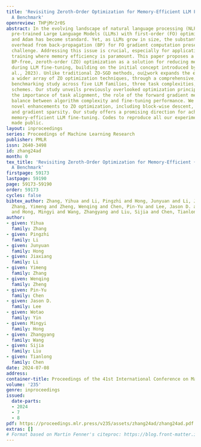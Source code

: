 ```yaml
---
title: 'Revisiting Zeroth-Order Optimization for Memory-Efficient LLM Fine-Tuning:
  A Benchmark'
openreview: THPjMr2r0S
abstract: In the evolving landscape of natural language processing (NLP), fine-tuning
  pre-trained Large Language Models (LLMs) with first-order (FO) optimizers like SGD
  and Adam has become standard. Yet, as LLMs grow in size, the substantial memory
  overhead from back-propagation (BP) for FO gradient computation presents a significant
  challenge. Addressing this issue is crucial, especially for applications like on-device
  training where memory efficiency is paramount. This paper proposes a shift towards
  BP-free, zeroth-order (ZO) optimization as a solution for reducing memory costs
  during LLM fine-tuning, building on the initial concept introduced by (Malladi et
  al., 2023). Unlike traditional ZO-SGD methods, ou让work expands the exploration to
  a wider array of ZO optimization techniques, through a comprehensive, first-of-its-kind
  benchmarking study across five LLM families, three task complexities, and five fine-tuning
  schemes. Our study unveils previously overlooked optimization principles, highlighting
  the importance of task alignment, the role of the forward gradient method, and the
  balance between algorithm complexity and fine-tuning performance. We further introduce
  novel enhancements to ZO optimization, including block-wise descent, hybrid training,
  and gradient sparsity. Our study offers a promising direction for achieving further
  memory-efficient LLM fine-tuning. Codes to reproduce all our experiments will be
  made public.
layout: inproceedings
series: Proceedings of Machine Learning Research
publisher: PMLR
issn: 2640-3498
id: zhang24ad
month: 0
tex_title: 'Revisiting Zeroth-Order Optimization for Memory-Efficient {LLM} Fine-Tuning:
  A Benchmark'
firstpage: 59173
lastpage: 59190
page: 59173-59190
order: 59173
cycles: false
bibtex_author: Zhang, Yihua and Li, Pingzhi and Hong, Junyuan and Li, Jiaxiang and
  Zhang, Yimeng and Zheng, Wenqing and Chen, Pin-Yu and Lee, Jason D. and Yin, Wotao
  and Hong, Mingyi and Wang, Zhangyang and Liu, Sijia and Chen, Tianlong
author:
- given: Yihua
  family: Zhang
- given: Pingzhi
  family: Li
- given: Junyuan
  family: Hong
- given: Jiaxiang
  family: Li
- given: Yimeng
  family: Zhang
- given: Wenqing
  family: Zheng
- given: Pin-Yu
  family: Chen
- given: Jason D.
  family: Lee
- given: Wotao
  family: Yin
- given: Mingyi
  family: Hong
- given: Zhangyang
  family: Wang
- given: Sijia
  family: Liu
- given: Tianlong
  family: Chen
date: 2024-07-08
address:
container-title: Proceedings of the 41st International Conference on Machine Learning
volume: '235'
genre: inproceedings
issued:
  date-parts:
  - 2024
  - 7
  - 8
pdf: https://proceedings.mlr.press/v235/assets/zhang24ad/zhang24ad.pdf
extras: []
# Format based on Martin Fenner's citeproc: https://blog.front-matter.io/posts/citeproc-yaml-for-bibliographies/
---
```

